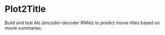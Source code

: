 # Plot2Title
Build and test AIs (encoder-decoder RNNs) to predict movie titles based on movie summaries.
